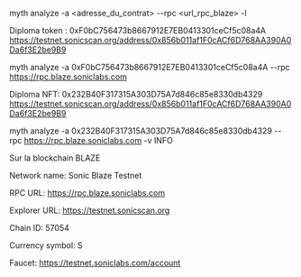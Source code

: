 myth analyze -a <adresse_du_contrat> --rpc <url_rpc_blaze> -l

Diploma token : 
0xF0bC756473b8667912E7EB0413301ceCf5c08a4A
https://testnet.sonicscan.org/address/0x856b011af1F0cACf6D768AA390A0Da6f3E2be9B9

myth analyze -a 0xF0bC756473b8667912E7EB0413301ceCf5c08a4A --rpc https://rpc.blaze.soniclabs.com 


Diploma NFT: 
0x232B40F317315A303D75A7d846c85e8330db4329
https://testnet.sonicscan.org/address/0x856b011af1F0cACf6D768AA390A0Da6f3E2be9B9

myth analyze -a 0x232B40F317315A303D75A7d846c85e8330db4329 --rpc https://rpc.blaze.soniclabs.com -v INFO


Sur la blockchain BLAZE

Network name: Sonic Blaze Testnet

RPC URL: https://rpc.blaze.soniclabs.com

Explorer URL: https://testnet.sonicscan.org

Chain ID: 57054

Currency symbol: S

Faucet: https://testnet.soniclabs.com/account



